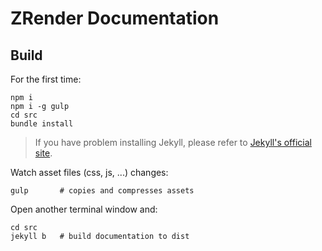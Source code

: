 # ZRender Documentation

## Build

For the first time:

```
npm i
npm i -g gulp
cd src
bundle install
```

> If you have problem installing Jekyll, please refer to [Jekyll's official site](https://jekyllrb.com/docs/installation/).

Watch asset files (css, js, ...) changes:

```
gulp       # copies and compresses assets
```

Open another terminal window and:

```
cd src
jekyll b   # build documentation to dist
```

